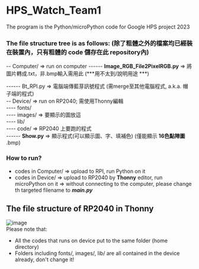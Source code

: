 # HPS_Watch_Team1
The program is the Python/microPython code for Google HPS project 2023

### The file structure tree is as follows:  (除了粗體之外的檔案均已經裝在裝置內，只有粗體的 code 儲存在此 repository內) 
-- Computer/                      => run on computer 
------ **Image_RGB_File2PixelRGB.py** => 將圖片轉成.txt，非.bmp輸入需用此 (***用不太到/說明用途 ***) </p>
------ Bt_RPI.py                  => 電腦端傳藍芽訊號程式 (需merge至其他電腦程式, a.k.a. 帽子端的程式)  
-- Device/                        => run on RP2040; 需使用Thonny編輯  
---- fonts/  
---- images/                      => 要顯示的圖放這  
---- lib/  
---- code/                        => RP2040 上要跑的程式  
------ **Show.py**                => 顯示程式(可以顯示圖、字、填補色) (僅能顯示 **16色點陣圖** .bmp)  

### How to run?
- codes in Computer/              => upload to RPI, run Python on it
- codes in Device/                => upload to RP2040 by **Thonny** editor, run microPython on it
                                  => without connecting to the computer, please change th  targeted filename to ***main.py***


## The file structure of RP2040 in Thonny
![image](https://github.com/kevinsky-chen/HPS_Watch_Team1/assets/56266480/28dc7ed8-a96a-4544-bb36-0f25ae761aed)  
Please note that:  
- All the codes that runs on device put to the same folder (home directory)
- Folders including fonts/, images/, lib/ are all contained in the device already, don't change it!
